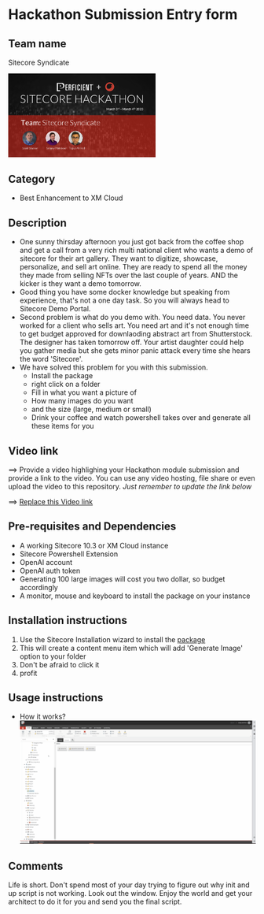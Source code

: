 # Hackathon Submission Entry form

## Team name
Sitecore Syndicate
<!-- ![Sitecore Syndicate Team](docs/images/syndicate-team.png?raw=true "Sitecore Syndicate Team") -->
<img src="docs/images/syndicate-team.png" alt= 'Sitecore Syndicate Team' width="300" >

## Category
 
  - Best Enhancement to XM Cloud

## Description

  - One sunny thirsday afternoon you just got back from the coffee shop and get a call from a very rich multi national client who wants a demo of sitecore for their art gallery. They want to digitize, showcase, personalize, and sell art online. They are ready to spend all the money they made from selling NFTs over the last couple of years. AND the kicker is they want a demo tomorrow. 
  - Good thing you have some docker knowledge but speaking from experience, that's not a one day task. So you will always head to Sitecore Demo Portal. 
  - Second problem is what do you demo with. You need data. You never worked for a client who sells art. You need art and it's not enough time to get budget approved for downlaoding abstract art from Shutterstock. The designer has taken tomorrow off. Your artist daughter could help you gather media  but she gets minor panic attack every time she hears the word 'Sitecore'.
  - We have solved this problem for you with this submission.
    - Install the package
    - right click on a folder
    - Fill in what you want a picture of
    - How many images do you want
    - and the size (large, medium or small)
    - Drink your coffee and watch powershell takes over and generate all these items for you

## Video link
⟹ Provide a video highlighing your Hackathon module submission and provide a link to the video. You can use any video hosting, file share or even upload the video to this repository. _Just remember to update the link below_

⟹ [Replace this Video link](#video-link)


## Pre-requisites and Dependencies

- A working Sitecore 10.3 or XM Cloud instance
- Sitecore Powershell Extension
- OpenAI account 
- OpenAI auth token
- Generating 100 large images will cost you two dollar, so budget accordingly
- A monitor, mouse and keyboard to install the package on your instance

## Installation instructions

1. Use the Sitecore Installation wizard to install the [package](SitecoreSyndicate/Package/Image%20Generation%20Powershell%20Script.zip)
2. This will create a content menu item which will add 'Generate Image' option to your folder
3. Don't be afraid to click it
3. profit

## Usage instructions

- How it works?
![how it works](docs/images/sitecore-syndicate-image-generator.gif?raw=true "how it works")

## Comments
Life is short. Don't spend most of your day trying to figure out why init and up script is not working. Look out the window. Enjoy the world and get your architect to do it for you and send you the final script.